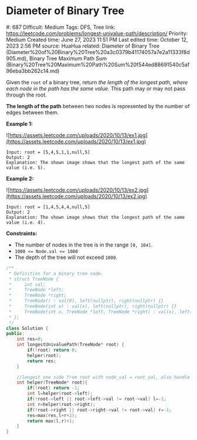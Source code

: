 # Diameter of Binary Tree

#: 687
Difficult: Medium
Tags: DFS, Tree
link: https://leetcode.com/problems/longest-univalue-path/description/
Priority: Medium
Created time: June 27, 2023 11:51 PM
Last edited time: October 12, 2023 2:56 PM
source: HuaHua
related: Diameter of Binary Tree (Diameter%20of%20Binary%20Tree%20a3c0379b41174057a7e2a11333f8d905.md), Binary Tree Maximum Path Sum (Binary%20Tree%20Maximum%20Path%20Sum%20f544ed88691540c5af96eba3bb262c14.md)

Given the `root` of a binary tree, return *the length of the longest path, where each node in the path has the same value*. This path may or may not pass through the root.

**The length of the path** between two nodes is represented by the number of edges between them.

**Example 1:**

![https://assets.leetcode.com/uploads/2020/10/13/ex1.jpg](https://assets.leetcode.com/uploads/2020/10/13/ex1.jpg)

```
Input: root = [5,4,5,1,1,null,5]
Output: 2
Explanation: The shown image shows that the longest path of the same value (i.e. 5).

```

**Example 2:**

![https://assets.leetcode.com/uploads/2020/10/13/ex2.jpg](https://assets.leetcode.com/uploads/2020/10/13/ex2.jpg)

```
Input: root = [1,4,5,4,4,null,5]
Output: 2
Explanation: The shown image shows that the longest path of the same value (i.e. 4).

```

**Constraints:**

- The number of nodes in the tree is in the range `[0, 104]`.
- `1000 <= Node.val <= 1000`
- The depth of the tree will not exceed `1000`.

```cpp
/**
 * Definition for a binary tree node.
 * struct TreeNode {
 *     int val;
 *     TreeNode *left;
 *     TreeNode *right;
 *     TreeNode() : val(0), left(nullptr), right(nullptr) {}
 *     TreeNode(int x) : val(x), left(nullptr), right(nullptr) {}
 *     TreeNode(int x, TreeNode *left, TreeNode *right) : val(x), left(left), right(right) {}
 * };
 */
class Solution {
public:
    int res=0;
    int longestUnivaluePath(TreeNode* root) {
        if(!root) return 0;
        helper(root);
        return res;
    }

    //longest one side from root with node_val = root_val, also handle update res
    int helper(TreeNode* root){
        if(!root) return -1;
        int l=helper(root->left);
        if(!root->left || root->left->val != root->val) l=-1;
        int r=helper(root->right);
        if(!root->right || root->right->val != root->val) r=-1;
        res=max(res,l+r+2);
        return max(l,r)+1;
    }
}
```